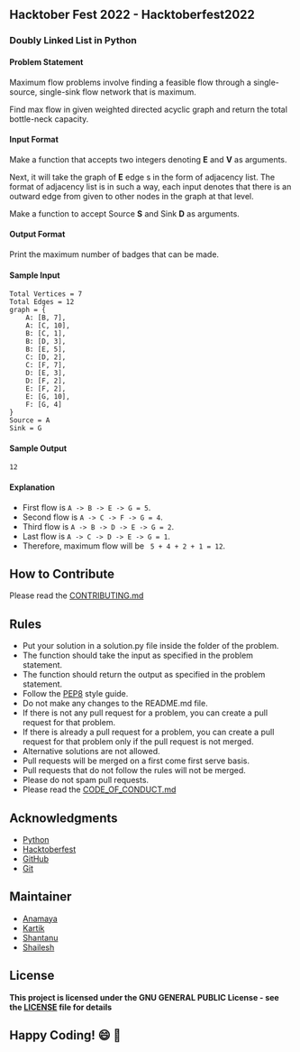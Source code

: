 ## Hacktober Fest 2022 - Hacktoberfest2022
### Doubly Linked List in Python

#### Problem Statement
Maximum flow problems involve finding a feasible flow through a single-source, single-sink flow network that is maximum.

Find max flow in given weighted directed acyclic graph and return the total bottle-neck capacity.

#### Input Format
Make a function that accepts two integers denoting **E** and **V** as arguments.

Next, it will take the graph of **E** edge s in the form of adjacency list. The format of adjacency list is in such a way, each input denotes that there is an outward edge from given to other nodes in the graph at that level.

Make a function to accept Source **S** and Sink **D** as arguments.

#### Output Format
Print the maximum number of badges that can be made.

#### Sample Input
```
Total Vertices = 7
Total Edges = 12
graph = {
    A: [B, 7],
    A: [C, 10],
    B: [C, 1],
    B: [D, 3],
    B: [E, 5],
    C: [D, 2],
    C: [F, 7],
    D: [E, 3],
    D: [F, 2],
    E: [F, 2],
    E: [G, 10],
    F: [G, 4]
}
Source = A
Sink = G
```

#### Sample Output
```
12
```

#### Explanation
- First flow is ```A -> B -> E -> G = 5```.
- Second flow is ```A -> C -> F -> G = 4```.
- Third flow is ```A -> B -> D -> E -> G = 2```.
- Last flow is ```A -> C -> D -> E -> G = 1```.
- Therefore, maximum flow will be ``` 5 + 4 + 2 + 1 = 12```.

## How to Contribute
Please read the [CONTRIBUTING.md](../../CONTRIBUTING.md)

## Rules
- Put your solution in a solution.py file inside the folder of the problem.
- The function should take the input as specified in the problem statement.
- The function should return the output as specified in the problem statement.
- Follow the [PEP8](https://www.python.org/dev/peps/pep-0008/) style guide.
- Do not make any changes to the README.md file.
- If there is not any pull request for a problem, you can create a pull request for that problem.
- If there is already a pull request for a problem, you can create a pull request for that problem only if the pull request is not merged.
- Alternative solutions are not allowed.
- Pull requests will be merged on a first come first serve basis.
- Pull requests that do not follow the rules will not be merged.
- Please do not spam pull requests.
- Please read the [CODE_OF_CONDUCT.md](../../CODE_OF_CONDUCT.md)

## Acknowledgments
- [Python](https://www.python.org/)
- [Hacktoberfest](https://hacktoberfest.digitalocean.com/)
- [GitHub](https://github.com)
- [Git](https://git-scm.com/)

## Maintainer
- [Anamaya](https://www.linkedin.com/in/anamaya1729/)
- [Kartik](https://github.com/kartik007007)
- [Shantanu](https://github.com/neutralWire)
- [Shailesh](https://github.com/ShaileshKumar007)

## License
**This project is licensed under the GNU GENERAL PUBLIC License - see the [LICENSE](../../LICENSE) file for details**

## Happy Coding! :smile: :tada:
